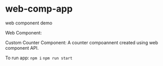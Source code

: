 
# web-comp-app
web component demo


Web Component:

Custom Counter Component: A counter compoannent created using web component API.

To run app:
`npm i`
`npm run start`

